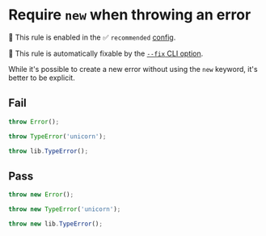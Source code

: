 # Require `new` when throwing an error

💼 This rule is enabled in the ✅ `recommended` [config](https://github.com/sindresorhus/eslint-plugin-unicorn#preset-configs).

🔧 This rule is automatically fixable by the [`--fix` CLI option](https://eslint.org/docs/latest/user-guide/command-line-interface#--fix).

<!-- end auto-generated rule header -->
<!-- Do not manually modify this header. Run: `npm run fix:eslint-docs` -->

While it's possible to create a new error without using the `new` keyword, it's better to be explicit.

## Fail

```js
throw Error();
```

```js
throw TypeError('unicorn');
```

```js
throw lib.TypeError();
```

## Pass

```js
throw new Error();
```

```js
throw new TypeError('unicorn');
```

```js
throw new lib.TypeError();
```

